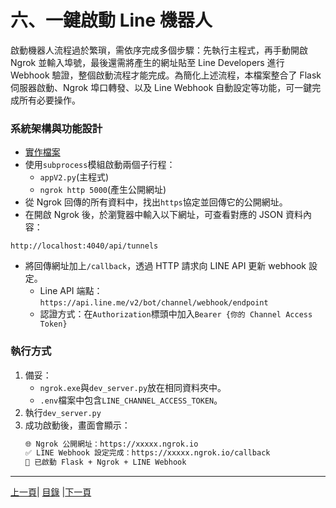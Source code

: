 # 六、一鍵啟動 Line 機器人
啟動機器人流程過於繁瑣，需依序完成多個步驟：先執行主程式，再手動開啟 Ngrok 並輸入埠號，最後還需將產生的網址貼至 Line Developers 進行 Webhook 驗證，整個啟動流程才能完成。為簡化上述流程，本檔案整合了 Flask 伺服器啟動、Ngrok 埠口轉發、以及 Line Webhook 自動設定等功能，可一鍵完成所有必要操作。

### 系統架構與功能設計

* [實作檔案](Code/dev_server.py)
* 使用`subprocess`模組啟動兩個子行程：
  * `appV2.py`(主程式)
  * `ngrok http 5000`(產生公開網址)
* 從 Ngrok 回傳的所有資料中，找出`https`協定並回傳它的公開網址。
* 在開啟 Ngrok 後，於瀏覽器中輸入以下網址，可查看對應的 JSON 資料內容：
```
http://localhost:4040/api/tunnels
```
* 將回傳網址加上`/callback`，透過 HTTP 請求向 LINE API 更新 webhook 設定。
  * Line API 端點：`https://api.line.me/v2/bot/channel/webhook/endpoint`
  * 認證方式：在`Authorization`標頭中加入`Bearer {你的 Channel Access Token}`

### 執行方式

1. 備妥：
   * `ngrok.exe`與`dev_server.py`放在相同資料夾中。
   * `.env`檔案中包含`LINE_CHANNEL_ACCESS_TOKEN`。
2. 執行`dev_server.py`
3. 成功啟動後，畫面會顯示：
   ```bash
   🌐 Ngrok 公開網址：https://xxxxx.ngrok.io
   ✅ LINE Webhook 設定完成：https://xxxxx.ngrok.io/callback
   🚀 已啟動 Flask + Ngrok + LINE Webhook
   ```

---
[上一頁](STEP_5.md)| [目錄](README.md) |[下一頁](ADD_1.md)

